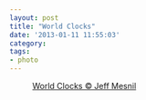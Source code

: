 ```yaml
---
layout: post
title: "World Clocks"
date: '2013-01-11 11:55:03'
category:
tags:
- photo
---
```


<figure>
  <a href="#{ site.s3.url }images/2012-12-27-Clocks-1800.jpg" rel="lightbox" title="World Clocks">
  <im![World Clocks](#{ site.s3.url }images/2012-12-27-Clocks-1800.jpg)
  </a>
  <figcaption>World Clocks &copy; Jeff Mesnil</figcaption>
</figure>


